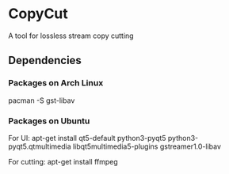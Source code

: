 # CopyCut
A tool for lossless stream copy cutting

## Dependencies

### Packages on Arch Linux
pacman -S gst-libav

### Packages on Ubuntu
For UI:
apt-get install qt5-default python3-pyqt5 python3-pyqt5.qtmultimedia libqt5multimedia5-plugins gstreamer1.0-libav

For cutting:
apt-get install ffmpeg
